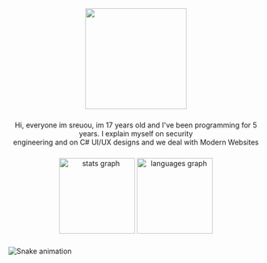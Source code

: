 <div align="center">
  <img height="200" src="https://avatars.githubusercontent.com/u/184767411?s=400&u=fb25f7af2477956deef015ab44131cd8acffdd77&v=4"  />
</div>

###

<p align="center">Hi, everyone im sreuou, im 17 years old and I've been programming for 5 years. I explain myself on security <br>engineering and on C# UI/UX designs and we deal with Modern Websites</p>

###

<div align="center">
  <img src="https://github-readme-stats.vercel.app/api?username=sreuou&hide_title=false&hide_rank=false&show_icons=true&include_all_commits=true&count_private=true&disable_animations=false&theme=dracula&locale=en&hide_border=false&order=1" height="150" alt="stats graph"  />
  <img src="https://github-readme-stats.vercel.app/api/top-langs?username=sreuou&locale=en&hide_title=false&layout=compact&card_width=320&langs_count=5&theme=dracula&hide_border=false&order=2" height="150" alt="languages graph"  />
</div>

###

<img src="https://raw.githubusercontent.com/sreuou/sreuou/output/snake.svg" alt="Snake animation" />

###

